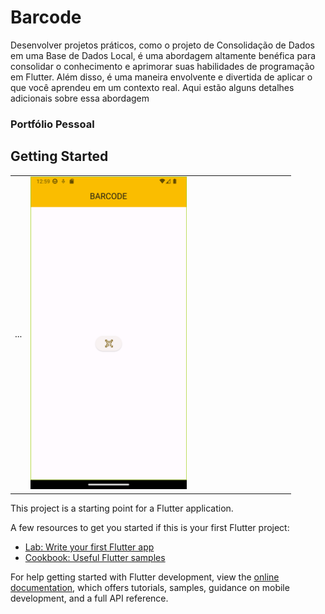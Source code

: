 #  Barcode

Desenvolver projetos práticos, como o projeto de Consolidação de Dados em uma Base de Dados Local, é uma abordagem altamente benéfica para consolidar o conhecimento e aprimorar suas habilidades de programação em Flutter. Além disso, é uma maneira envolvente e divertida de aplicar o que você aprendeu em um contexto real. Aqui estão alguns detalhes adicionais sobre essa abordagem

### Portfólio Pessoal

## Getting Started

<table>
 <tr>
  <td>
    <div>
       ...
    </div>
   <td>
     <div style="display: grid; grid-template-columns: 1fr 140px; gap: 20px; align-items: center;"> 
    <div style="text-align: right;">
        <img src="templant/Screenshot_1691542766.png" alt="Texto alternativo da imagem" width="250" height="500">
    </div>
</div>
   </td>
  </td>
 </tr>

</table>


This project is a starting point for a Flutter application.

A few resources to get you started if this is your first Flutter project:

- [Lab: Write your first Flutter app](https://docs.flutter.dev/get-started/codelab)
- [Cookbook: Useful Flutter samples](https://docs.flutter.dev/cookbook)

For help getting started with Flutter development, view the
[online documentation](https://docs.flutter.dev/), which offers tutorials,
samples, guidance on mobile development, and a full API reference.
